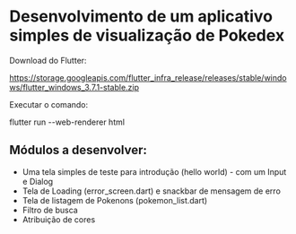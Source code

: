 # Desenvolvimento de um aplicativo simples de visualização de Pokedex

Download do Flutter:

https://storage.googleapis.com/flutter_infra_release/releases/stable/windows/flutter_windows_3.7.1-stable.zip

Executar o comando:

flutter run --web-renderer html

## Módulos a desenvolver: 

- Uma tela simples de teste para introdução (hello world) - com um Input e Dialog
- Tela de Loading (error_screen.dart) e snackbar de mensagem de erro
- Tela de listagem de Pokenons (pokemon_list.dart)
- Filtro de busca
- Atribuição de cores

